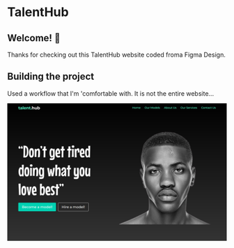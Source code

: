 # TalentHub


## Welcome! 👋

Thanks for checking out this TalentHub website coded froma Figma Design.




## Building the project

Used a workflow that I'm 'comfortable with. It is not the entire website...

![Alt text](/assets/images/screenshot.png?raw=true)
